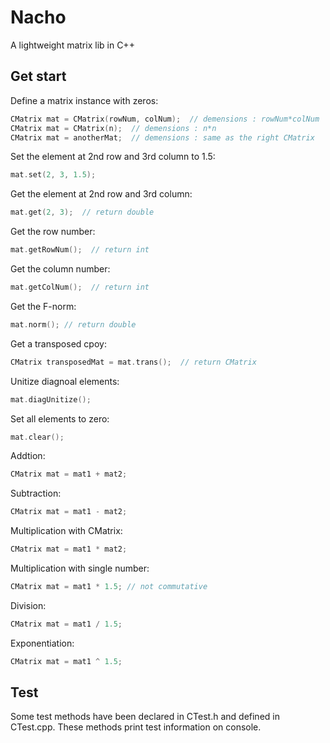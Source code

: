 # Nacho
A lightweight matrix lib in C++
## Get start
Define a matrix instance with zeros:
```cpp
CMatrix mat = CMatrix(rowNum, colNum);  // demensions : rowNum*colNum
CMatrix mat = CMatrix(n);  // demensions : n*n
CMatrix mat = anotherMat;  // demensions : same as the right CMatrix
```
Set the element at 2nd row and 3rd column to 1.5:
```cpp
mat.set(2, 3, 1.5); 
```
Get the element at 2nd row and 3rd column:
```cpp
mat.get(2, 3);  // return double
```
Get the row number:
```cpp
mat.getRowNum();  // return int
```
Get the column number:
```cpp
mat.getColNum();  // return int
```
Get the F-norm:
```cpp
mat.norm(); // return double
```
Get a transposed cpoy:
```cpp
CMatrix transposedMat = mat.trans();  // return CMatrix
```
Unitize diagnoal elements:
```cpp
mat.diagUnitize(); 
```
Set all elements to zero:
```cpp
mat.clear(); 
```
Addtion:
```cpp
CMatrix mat = mat1 + mat2;
```
Subtraction:
```cpp
CMatrix mat = mat1 - mat2;
```
Multiplication with CMatrix:
```cpp
CMatrix mat = mat1 * mat2;
```
Multiplication with single number:
```cpp
CMatrix mat = mat1 * 1.5; // not commutative
```
Division:
```cpp
CMatrix mat = mat1 / 1.5;
```
Exponentiation:
```cpp
CMatrix mat = mat1 ^ 1.5;
```
## Test
Some test methods have been declared in CTest.h and defined in CTest.cpp. 
These methods print test information on console.
